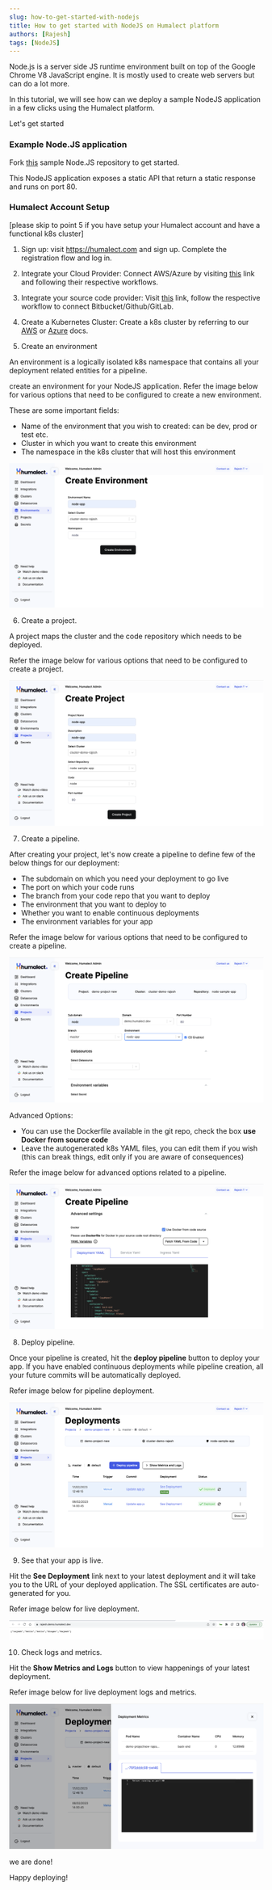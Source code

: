 ```yaml
---
slug: how-to-get-started-with-nodejs
title: How to get started with NodeJS on Humalect platform
authors: [Rajesh]
tags: [NodeJS]
---
```


Node.js is a server side JS runtime environment built on top of the Google Chrome V8 JavaScript engine. It is mostly used to create web servers but can do a lot more.

In this tutorial, we will see how can we deploy a sample NodeJS application in a few clicks using the Humalect platform.

<!--truncate-->

Let's get started

### Example Node.JS application

Fork [this](https://github.com/Humalect/node-demo-app) sample Node.JS repository to get started.

This NodeJS application exposes a static API that return a static response and runs on port 80.

### Humalect Account Setup

[please skip to point 5 if you have setup your Humalect account and have a functional k8s cluster]

1. Sign up: visit https://humalect.com and sign up. Complete the registration flow and log in.

2. Integrate your Cloud Provider: Connect AWS/Azure by visiting [this](https://console.humalect.com/user/integrations) link and following their respective workflows.

3. Integrate your source code provider: Visit [this](https://console.humalect.com/user/integrations) link, follow the respective workflow to connect Bitbucket/Github/GitLab.

4. Create a Kubernetes Cluster: Create a k8s cluster by referring to our [AWS](../Clusters/create-an-AWS-cluster) or [Azure](../Clusters/create-an-Azure-cluster) docs.

5. Create an environment

An environment is a logically isolated k8s namespace that contains all your deployment related entities for a pipeline.

create an environment for your NodeJS application. Refer the image below for various options that need to be configured to create a new environment.

These are some important fields:
- Name of the environment that you wish to created: can be dev, prod or test etc.
- Cluster in which you want to create this environment
- The namespace in the k8s cluster that will host this environment

![node-app-env-creation](./node-app-env-creation.png)

6. Create a project.

A project maps the cluster and the code repository which needs to be deployed.

Refer the image below for various options that need to be configured to create a project.

![node-app-project-creation](./node-app-project-creation.png)

7. Create a pipeline.

After creating your project, let's now create a pipeline to define few of the below things for our deployment:

- The subdomain on which you need your deployment to go live
- The port on which your code runs
- The branch from your code repo that you want to deploy
- The environment that you want to deploy to
- Whether you want to enable continuous deployments
- The environment variables for your app

Refer the image below for various options that need to be configured to create a pipeline.

![node-app-pipeline-creation](./node-app-pipeline-creation.png)

Advanced Options:

- You can use the Dockerfile available in the git repo, check the box **use Docker from source code**
- Leave the autogenerated k8s YAML files, you can edit them if you wish (this can break things, edit only if you are aware of consequences)

Refer the image below for advanced options related to a pipeline.

![node-app-pipeline-advanced](./node-app-pipeline-advanced.png)

8. Deploy pipeline.

Once your pipeline is created, hit the **deploy pipeline** button to deploy your app.
If you have enabled continuous deployments while pipeline creation, all your future commits will be automatically deployed.

Refer image below for pipeline deployment.

![node-app-deploy-pipeline](./node-app-deploy-pipeline.png)

9. See that your app is live.

Hit the **See Deployment** link next to your latest deployment and it will take you to the URL of your deployed application. The SSL certificates are auto-generated for you.

Refer image below for live deployment.

![node-app-live](./node-app-live.png)

10. Check logs and metrics.

Hit the **Show Metrics and Logs** button to view happenings of your latest deployment.

Refer image below for live deployment logs and metrics.

![node-app-logs-metrics](./node-app-logs-metrics.png)

we are done!

Happy deploying!
